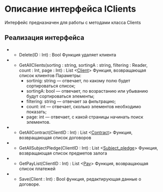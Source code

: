 # Описание интерфейса IClients
Интерфейс предназначен для работы с методами класса Clients

## Реализация интерфейса
* + Delete(ID : Int) : Bool Функция удаляет клиента
* + GetAllClients(sorting : string, sortingA : string, filtering : Reader, count : Int, page : Int) : List <[Client](Client.md)> Функция, возвращающая список клиентов
Параметры:
	* sortinig: string — отвечает, по какому полю будет сортироваться список;
	* sortingA: bool — отвечает, по возрастанию или убыванию будут сортироваться элементы;
	* filtering: string — отвечает за фильтрацию;
	* count: int — отвечает, сколько элементов необходимо показать;
	* page: int — отвечает, с какой страницы начинать поиск элементов.
* + GetAllContract(ClientID : Int) : List <[Contract](Contract.md)> Функция, возвращающая список договоров
* + GetAllSubjectPledge(ClientID : Int) : List <[Subject_pledge](Subject_pledge.md)> Функция, возвращающая список предметов залога
* + GetPayList(ClientID : Int) : List <[Pay](Pay.md)> Функция, возвращающая список платежей
* + Save(Client : Int) : Bool функция, редактирующая данные о договоре.